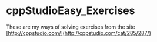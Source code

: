 # cppStudioEasy_Exercises
These are my ways of solving exercises from the site [http://cppstudio.com/](http://cppstudio.com/cat/285/287/)
